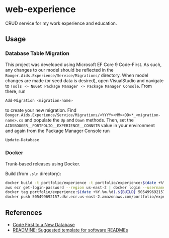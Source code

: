 # web-experience

CRUD service for my work experience and education.

## Usage

### Database Table Migration

This project was developed using Microsoft EF Core 9 Code-First. As such, any changes to our model should be reflected in the `Booger.Aids.Experience/Service/Migrations/` directory. When model changes are made (or seed data is desired), open VisualStudio and navigate to `Tools -> NuGet Package Manager -> Package Manager Console`. From there, run

```ps1
Add-Migration <migration-name>
```

to create your new migration. Find `Booger.Aids.Experience/Service/Migrations/<YYYY><MM><DD>*_<migration-name>.cs` and populate the `Up` and `Down` methods. Then, set the `AIDSBOOGER__PORTFOLIO__EXPERIENCE__CONNSTR` value in your environment and again from the Package Manager Console run

```ps1
Update-Database
```

### Docker

Trunk-based releases using Docker.

Build (from `.sln` directory):

```bash
docker build -t portfolio/experience -t portfolio/experience:$(date +%Y.%m.%d).${BUILD} -f $(pwd)/Service/Dockerfile .
aws ecr get-login-password --region us-east-2 | docker login --username AWS --password-stdin 505499692157.dkr.ecr.us-east-2.amazonaws.com
docker tag portfolio/experience:$(date +%Y.%m.%d).${BUILD} 505499692157.dkr.ecr.us-east-2.amazonaws.com/portfolio/experience:$(date +%Y.%m.%d).${BUILD}
docker push 505499692157.dkr.ecr.us-east-2.amazonaws.com/portfolio/experience:$(date +%Y.%m.%d).${BUILD}
```

## References

* [Code First to a New Database](https://learn.microsoft.com/en-us/ef/ef6/modeling/code-first/workflows/new-database)
* [READMINE: Suggested template for software READMEs](https://github.com/mhucka/readmine)